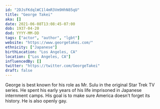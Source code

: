 ```yaml
---
id: "2DJsFKdqlWC1l4mR3Vm9HhN85qU"
title: "George Takei"
aka: []
date: 2021-06-08T13:08:45-07:00
dob: 1937-04-20
dod: YYYY-MM-DD
tags: ["actor", "author", "lgbt"]
website: "https://www.georgetakei.com/"
ethnicity: ["Japanese"]
birthLocation: "Los Angeles, CA"
location: ["Los Angeles, CA"]
influencedBy: []
twitter: "https://twitter.com/GeorgeTakei"
draft: false
---
```


George is best known for his role as Mr. Sulu in the original Star Trek TV
series. He spent his early years of his life imprisoned in Japanese internment
camps. His goal is to make sure America doesn't forget its history. He is also
openly gay.
